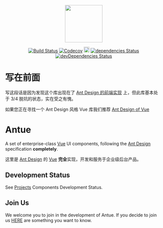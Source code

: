 <p align="center"><a href="https://zzuu666.github.io/antue" target="_blank"><img src="./icon.svg" height="120"></a></p>


<p align="center">
  <a href="https://travis-ci.org/zzuu666/antue"><img src="https://travis-ci.org/zzuu666/antue.svg?branch=master" alt="Build Status"></a>
  <a href="https://codecov.io/gh/zzuu666/antue"><img src="https://codecov.io/gh/zzuu666/antue/branch/master/graph/badge.svg" alt="Codecov" /></a>
  <a href="https://badge.fury.io/js/antue"><img src="https://badge.fury.io/js/antue.svg" alt="npm version" height="18"></a>
  <a href="https://david-dm.org/zzuu666/antue"><img src="https://david-dm.org/zzuu666/antue/status.svg" alt="dependencies Status"></a>
  <a href="https://david-dm.org/zzuu666/antue?type=dev"><img src="https://david-dm.org/zzuu666/antue/dev-status.svg" alt="devDependencies Status"></a>
</p>

# 写在前面
写这段话是因为发现这个库出现在了 [Ant Design 的前端实现](https://ant.design/docs/spec/introduce-cn#%E5%89%8D%E7%AB%AF%E5%AE%9E%E7%8E%B0) 上，但此库基本处于 3/4 脱坑的状态，实在受之有愧。

如果您正在寻找一个 Ant Design 风格 Vue 库我们推荐 [Ant Design of Vue](https://vue.ant.design/docs/vue/introduce/)

# Antue

A set of enterprise-class [Vue](https://vuejs.org/) UI components, following the [Ant Design](https://ant.design/index-cn) specification **completely**.

这里是 [Ant Design](https://ant.design/index-cn) 的 [Vue](https://vuejs.org/) **完全**实现，开发和服务于企业级后台产品。

## Development Status

See [Projects](https://github.com/zzuu666/antue/projects) Components Development Status.

## Join Us

We welcome you to join in the development of Antue. If you decide to join us [HERE](https://zzuu666.github.io/antue/) are something you want to know.
